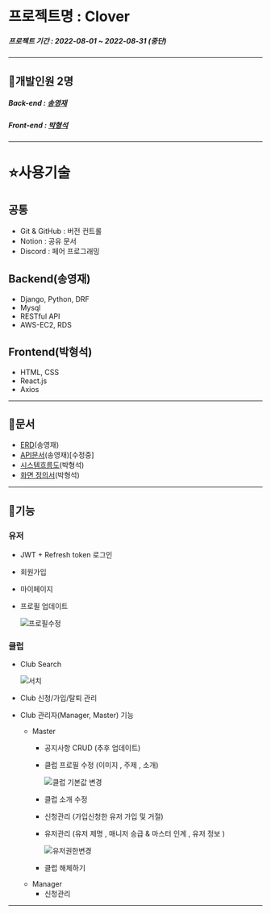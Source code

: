 # 프로젝트명 : Clover
##### 프로젝트 기간 : 2022-08-01 ~ 2022-08-31 (중단)

---

## 🙉개발인원 2명

##### Back-end : [송영재](https://github.com/djgnfj-svg)
##### Front-end : [박형석](https://github.com/b-hyoung)

---

# ⭐️사용기술
## 공통
- Git & GitHub : 버전 컨트롤
- Notion : 공유 문서
- Discord : 페어 프로그래밍

## Backend(송영재)

- Django, Python, DRF
- Mysql
- RESTful API
- AWS-EC2, RDS

## Frontend(박형석)
- HTML, CSS
- React.js
- Axios
---
## 👜문서

- [ERD](https://www.erdcloud.com/d/DNgJfr4MgsQM9eRR5)(송영재)
- [API문서](https://documenter.getpostman.com/view/17607098/VUqrPHfM)(송영재)[수정중]
- [시스템흐름도](https://lapis-apparatus-de5.notion.site/976166f095ee4b83a52ed96b5afee510)(박형석)
- [화면 정의서](https://ovenapp.io/project/cTG1LaK6lb574BCB2LGNEd9CZl3qVXzU#4lLFl)(박형석)

---

## 💎기능
### 유저
- JWT + Refresh token 로그인
- 회원가입
- 마이페이지
- 프로필 업데이트
    
    ![프로필수정](https://user-images.githubusercontent.com/87049249/187436419-06bea31c-4af4-4b0b-ab20-a29549e4bda4.gif)

### 클럽

- Club Search
    
    ![서치](https://user-images.githubusercontent.com/87049249/189044524-b831af5f-67d2-4e04-848d-6e048de49063.gif)

- Club 신청/가입/탈퇴 관리
- Club 관리자(Manager, Master) 기능

    * Master
        - 공지사항 CRUD (추후 업데이트)
        - 클럽 프로필 수정 (이미지 , 주제 , 소개)

            ![클럽 기본값 변경](https://user-images.githubusercontent.com/87049249/187470749-7630cd38-1618-4310-8e3f-1f207bf31811.gif)

        - 클럽 소개 수정
        - 신청관리 (가입신청한 유저 가입 및 거절)
        - 유저관리 (유저 제명 , 매니저 승급 & 마스터 인계 , 유저 정보 )

            ![유저권한변경](https://user-images.githubusercontent.com/87049249/187470144-1be5a331-19ea-4d42-9246-2f4adea04593.gif)
        - 클럽 해체하기 
    * Manager
        - 신청관리
        
---
